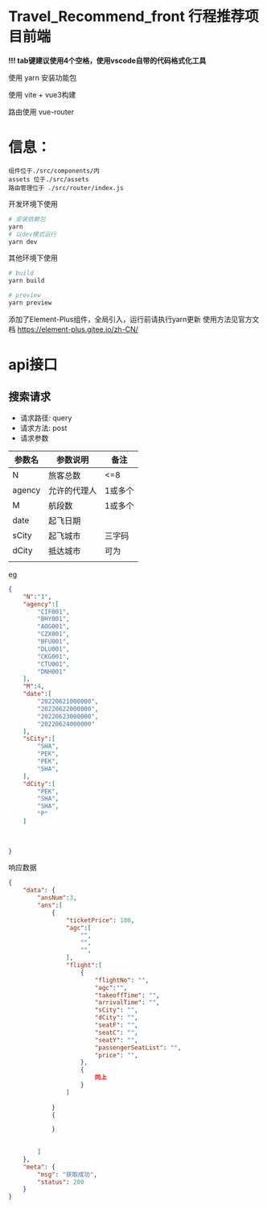 # Travel_Recommend_front 行程推荐项目前端

**!!! tab键建议使用4个空格，使用vscode自带的代码格式化工具**


使用 yarn 安装功能包

使用 vite + vue3构建

路由使用 vue-router

# 信息：
    组件位于./src/components/内
    assets 位于./src/assets
    路由管理位于 ./src/router/index.js


开发环境下使用
```bash
# 安装依赖包
yarn
# 以dev模式运行
yarn dev
```

其他环境下使用
```bash
# build
yarn build

# preview
yarn preview
```

添加了Element-Plus组件，全局引入，运行前请执行yarn更新
使用方法见官方文档
https://element-plus.gitee.io/zh-CN/


# api接口
## 搜索请求

- 请求路径: query
- 请求方法: post
- 请求参数
  
| 参数名    | 参数说明           | 备注      |
| --------- | ------------------ | --------- |
| N        | 旅客总数     | <=8 |
| agency | 允许的代理人 | 1或多个 |
| M     | 航段数 | 1或多个 |
| date    | 起飞日期         |           |
| sCity | 起飞城市         | 三字码 |
| dCity | 抵达城市     | 可为    |
|        |              |         |

eg

```json
{
    "N":"1",
    "agency":[
        "CIF001",
        "BHY001",
        "AOG001",
        "CZX001",
        "BFU001",
        "DLU001",
        "CKG001",
        "CTU001",
        "DNH001"
    ],
    "M":4,
    "date":[
        "20220621000000",
        "20220622000000",
        "20220623000000",
        "20220624000000"
    ],
    "sCity":[
        "SHA",
        "PEK",
        "PEK",
        "SHA",
    ],
    "dCity":[
        "PEK",
        "SHA",
        "SHA",
        "P"
    ]
    
    
    
}
```





响应数据

```json
{
    "data": {
        "ansNum":3,
        "ans":[
            {
                "ticketPrice": 100,
                "agc":[
                    "",
                    "",
                    "",
                ],
                "flight":[
                    {
                        "flightNo": "",
                        "agc":"",
                        "takeoffTime": "",
                        "arrivalTime": "",
                        "sCity": "",
                        "dCity": "",
                        "seatF": "",
                        "seatC": "",
                        "seatY": "",
                        "passengerSeatList": "",
                        "price": "",
                    },
                    {
                    	同上   
                    }
                ]
                
			}
            {

            }            
            
            
        ]
    },
    "meta": {
        "msg": "获取成功",
        "status": 200
    }
}
```

